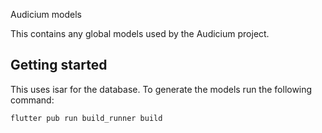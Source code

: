 Audicium models

This contains any global models used by the Audicium project.

## Getting started
This uses isar for the database. To generate the models run the following command:

```flutter pub run build_runner build```